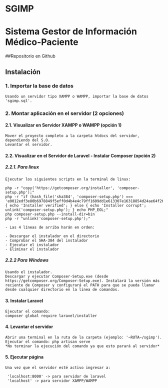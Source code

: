 # SGIMP
# Sistema Gestor de Información Médico-Paciente

##Repositorio en Github
	

## Instalación
### 1. Importar la base de datos
	Usando un servidor tipo XAMPP o WAMPP, importar la base de datos 'sgimp.sql'.
	
### 2. Montar aplicación en el servidor (2 opciones)
	
#### 2.1. Visualizar en Servidor XAMPP o WAMPP (opción 1)
	Mover el proyecto completo a la carpeta htdocs del servidor, dependiendo del S.O.
	Levantar el servidor.
	
#### 2.2. Visualizar en el Servidor de Laravel - Instalar Composer (opción 2)

##### 2.2.1. Para linux
	Ejecutar los siguientes scripts en la terminal de linux:
	
	php -r "copy('https://getcomposer.org/installer', 'composer-setup.php');"
	php -r "if (hash_file('sha384', 'composer-setup.php') === 'e0012edf3e80b6978849f5eff0d4b4e4c79ff1609dd1e613307e16318854d24ae64f26d17af3ef0bf7cfb710ca74755a') { echo 'Installer verified'; } else { echo 'Installer corrupt'; unlink('composer-setup.php'); } echo PHP_EOL;"
	php composer-setup.php --install-dir=bin
	php -r "unlink('composer-setup.php');"
	
	- Las 4 líneas de arriba harán en orden:
	
	- Descargar el instalador en el directorio 
	- Comprobar el SHA-384 del instalador
	- Ejecutar el instalador
	- Eliminar el instalador
	
##### 2.2.2 Para Windows
	Usando el instalador.
	Descargar y ejecutar Composer-Setup.exe (desde https://getcomposer.org/Composer-Setup.exe). Instalará la versión más reciente de Composer y configurará el PATH para que se pueda llamar desde cualquier directorio en la linea de comandos.
	
#### 3. Instalar Laravel
	Ejecutar el comando:
	composer global require laravel/installer

#### 4. Levantar el servidor
	Abrir una terminal en la ruta de la carpeta (ejemplo: '~RUTA~/sgimp').
	Ejecutar el comando: php artisan serve
	*No terminar la ejecución del comando ya que esto parará al servidor*

#### 5. Ejecutar página
	Una vez que el servidor esté activo ingresar a:
	
	 'localhost:8000' -> para servidor de laravel
	 'localhost' -> para servidor XAMPP/WAMPP
